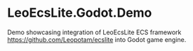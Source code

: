 # LeoEcsLite.Godot.Demo
Demo showcasing integration of LeoEcsLite ECS framework https://github.com/Leopotam/ecslite into Godot game engine. 
